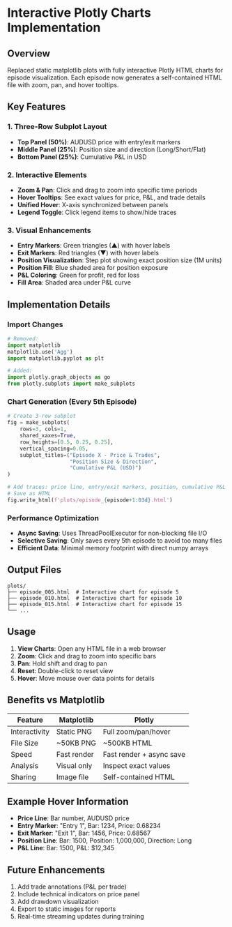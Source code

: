 # Interactive Plotly Charts Implementation

## Overview

Replaced static matplotlib plots with fully interactive Plotly HTML charts for episode visualization. Each episode now generates a self-contained HTML file with zoom, pan, and hover tooltips.

## Key Features

### 1. Three-Row Subplot Layout
- **Top Panel (50%)**: AUDUSD price with entry/exit markers
- **Middle Panel (25%)**: Position size and direction (Long/Short/Flat)
- **Bottom Panel (25%)**: Cumulative P&L in USD

### 2. Interactive Elements
- **Zoom & Pan**: Click and drag to zoom into specific time periods
- **Hover Tooltips**: See exact values for price, P&L, and trade details
- **Unified Hover**: X-axis synchronized between panels
- **Legend Toggle**: Click legend items to show/hide traces

### 3. Visual Enhancements
- **Entry Markers**: Green triangles (▲) with hover labels
- **Exit Markers**: Red triangles (▼) with hover labels
- **Position Visualization**: Step plot showing exact position size (1M units)
- **Position Fill**: Blue shaded area for position exposure
- **P&L Coloring**: Green for profit, red for loss
- **Fill Area**: Shaded area under P&L curve

## Implementation Details

### Import Changes
```python
# Removed:
import matplotlib
matplotlib.use('Agg')
import matplotlib.pyplot as plt

# Added:
import plotly.graph_objects as go
from plotly.subplots import make_subplots
```

### Chart Generation (Every 5th Episode)
```python
# Create 3-row subplot
fig = make_subplots(
    rows=3, cols=1,
    shared_xaxes=True,
    row_heights=[0.5, 0.25, 0.25],
    vertical_spacing=0.05,
    subplot_titles=("Episode X - Price & Trades", 
                    "Position Size & Direction",
                    "Cumulative P&L (USD)")
)

# Add traces: price line, entry/exit markers, position, cumulative P&L
# Save as HTML
fig.write_html(f'plots/episode_{episode+1:03d}.html')
```

### Performance Optimization
- **Async Saving**: Uses ThreadPoolExecutor for non-blocking file I/O
- **Selective Saving**: Only saves every 5th episode to avoid too many files
- **Efficient Data**: Minimal memory footprint with direct numpy arrays

## Output Files

```
plots/
├── episode_005.html  # Interactive chart for episode 5
├── episode_010.html  # Interactive chart for episode 10
├── episode_015.html  # Interactive chart for episode 15
└── ...
```

## Usage

1. **View Charts**: Open any HTML file in a web browser
2. **Zoom**: Click and drag to zoom into specific bars
3. **Pan**: Hold shift and drag to pan
4. **Reset**: Double-click to reset view
5. **Hover**: Move mouse over data points for details

## Benefits vs Matplotlib

| Feature | Matplotlib | Plotly |
|---------|------------|---------|
| Interactivity | Static PNG | Full zoom/pan/hover |
| File Size | ~50KB PNG | ~500KB HTML |
| Speed | Fast render | Fast render + async save |
| Analysis | Visual only | Inspect exact values |
| Sharing | Image file | Self-contained HTML |

## Example Hover Information

- **Price Line**: Bar number, AUDUSD price
- **Entry Marker**: "Entry 1", Bar: 1234, Price: 0.68234
- **Exit Marker**: "Exit 1", Bar: 1456, Price: 0.68567
- **Position Line**: Bar: 1500, Position: 1,000,000, Direction: Long
- **P&L Line**: Bar: 1500, P&L: $12,345

## Future Enhancements

1. Add trade annotations (P&L per trade)
2. Include technical indicators on price panel
3. Add drawdown visualization
4. Export to static images for reports
5. Real-time streaming updates during training